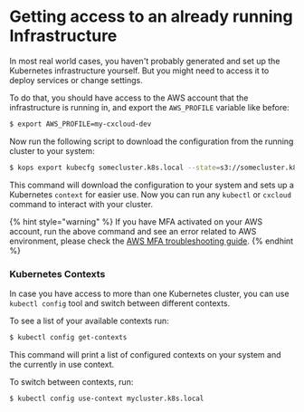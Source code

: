 # Getting access to an already running Infrastructure

In most real world cases, you haven't probably generated and set up the Kubernetes infrastructure yourself. But you might need to access it to deploy services or change settings.

To do that, you should have access to the AWS account that the infrastructure is running in, and export the `AWS_PROFILE` variable like before:

```bash
$ export AWS_PROFILE=my-cxcloud-dev
```

Now run the following script to download the configuration from the running cluster to your system:

```bash
$ kops export kubecfg somecluster.k8s.local --state=s3://somecluster.k8s.local
```

This command will download the configuration to your system and sets up a Kubernetes `context` for easier use. Now you can run any `kubectl` or `cxcloud` command to interact with your cluster.

{% hint style="warning" %}
If you have MFA activated on your AWS account, run the above command and see an error related to AWS environment, please check the [AWS MFA troubleshooting guide](../troubleshooting/aws-multi-factor-authentication-issues.md).
{% endhint %}

### Kubernetes Contexts

In case you have access to more than one Kubernetes cluster, you can use `kubectl config` tool and switch between different contexts.

To see a list of your available contexts run:

```bash
$ kubectl config get-contexts
```

This command will print a list of configured contexts on your system and the currently in use context.

To switch between contexts, run:

```bash
$ kubectl config use-context mycluster.k8s.local
```



